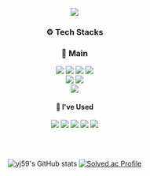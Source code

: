 <div align="center">
   
   ![](https://capsule-render.vercel.app/api?type=waving&color=auto&height=250&section=header&text=YEJIN&fontSize=50&fontAlignY=40)
   
   <div>
   <h3>⚙️ Tech Stacks </h3>
   </div>
   
   <div>
      <h3>🌿 Main </h3>
      <img src="https://img.shields.io/badge/C-A8B9CC?style=for-the-badge&logo=c&logoColor=A8B9CC"/>
      <img src="https://img.shields.io/badge/C++-00599C?style=for-the-badge&logo=cplusplus&logoColor=00599C"/>
      <img src="https://img.shields.io/badge/Unreal-0E1128?style=for-the-badge&logo=unrealengine&logoColor=0E1128"/>
      <img src="https://img.shields.io/badge/Unity-0E1128?style=for-the-badge&logo=unity&logoColor=0E1128"/>
      <br>
      <img src="https://img.shields.io/badge/Blender-F5792A?style=for-the-badge&logo=blender&logoColor=F5792A"/>
      <img src="https://img.shields.io/badge/OpenGL-5586A4?style=for-the-badge&logo=opengl&logoColor=5586A4"/>
      <br>
      <img src="https://img.shields.io/badge/Perforce-404040?style=for-the-badge&logo=perforce&logoColor=404040"/>
   </div>

   <div>
      <h4>👀 I've Used </h4>
      <img src="https://img.shields.io/badge/Python-00599C?style=for-the-badge&logo=python&logoColor=#3776AB"/>
      <img src="https://img.shields.io/badge/Colab-4479A1?style=for-the-badge&logo=googlecolab&logoColor=#F9AB00"/>
      <img src="https://img.shields.io/badge/Jupyter-3776AB?style=for-the-badge&logo=jupyter&logoColor=#F37626">
      <img src="https://img.shields.io/badge/OpenAI-2496ED?style=for-the-badge&logo=openai&logoColor=#412991">
      <img src="https://img.shields.io/badge/OpenCV-2496ED?style=for-the-badge&logo=opencv&logoColor=#5C3EE8">
   </div>

   <h2></h2>
   <br>

![yj59's GitHub stats](https://github-readme-stats.vercel.app/api?username=yj59&show_icons=true&theme=dracula)
[![Solved.ac Profile](http://mazassumnida.wtf/api/v2/generate_badge?boj=wlgus4110)](https://solved.ac/a59/)  
</div>

<!--
**yj59/yj59** is a ✨ _special_ ✨ repository because its `README.md` (this file) appears on your GitHub profile.

Here are some ideas to get you started:

- 🔭 I’m currently working on ...
- 🌱 I’m currently learning ...
- 👯 I’m looking to collaborate on ...
- 🤔 I’m looking for help with ...
- 💬 Ask me about ...
- 📫 How to reach me: ...
- 😄 Pronouns: ...
- ⚡ Fun fact: ...
-->



